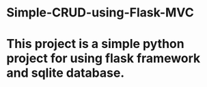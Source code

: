 # Simple-CRUD-using-Flask-MVC
# This project is a simple python project for using flask framework and sqlite database.
